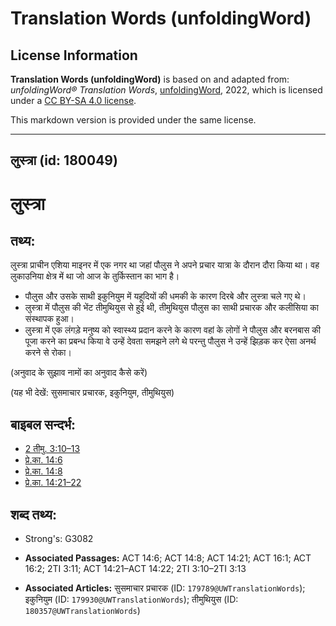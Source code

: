 # Translation Words (unfoldingWord)

## License Information

**Translation Words (unfoldingWord)** is based on and adapted from: _unfoldingWord® Translation Words_, [unfoldingWord](https://unfoldingword.org/utw), 2022, which is licensed under a [CC BY-SA 4.0 license](https://creativecommons.org/licenses/by-sa/4.0/legalcode.en).

This markdown version is provided under the same license.



--------------------------------

## लुस्त्रा (id: 180049)

लुस्त्रा
========

तथ्य:
-----

लुस्त्रा प्राचीन एशिया माइनर में एक नगर था जहां पौलुस ने अपने प्रचार यात्रा के दौरान दौरा किया था। वह लुकाउनिया क्षेत्र में था जो आज के तुर्किस्तान का भाग है।

* पौलुस और उसके साथी इकुनियुम में यहूदियों की धमकी के कारण दिरबे और लुस्त्रा चले गए थे।
* लुस्त्रा में पौलुस की भेंट तीमुथियुस से हुई थी, तीमुथियुस पौलुस का साथी प्रचारक और कलीसिया का संस्थापक हुआ।
* लुस्त्रा में एक लंगड़े मनुष्य को स्वास्थ्य प्रदान करने के कारण वहां के लोगों ने पौलुस और बरनबास की पूजा करने का प्रबन्ध किया वे उन्हें देवता समझने लगे थे परन्तु पौलुस ने उन्हें झिड़क कर ऐसा अनर्थ करने से रोका।

(अनुवाद के सुझाव नामों का अनुवाद कैसे करें)

(यह भी देखें: सुसमाचार प्रचारक, इकुनियुम, तीमुथियुस)

बाइबल सन्दर्भ:
--------------

* [2 तीमु. 3:10–13](https://ref.ly/2Tim0:0)
* [प्रे.का. 14:6](https://ref.ly/Acts14:6)
* [प्रे.का. 14:8](https://ref.ly/Acts14:8)
* [प्रे.का. 14:21–22](https://ref.ly/Acts14:21-Acts14:22)

शब्द तथ्य:
----------

* Strong's: G3082

* **Associated Passages:** ACT 14:6; ACT 14:8; ACT 14:21; ACT 16:1; ACT 16:2; 2TI 3:11; ACT 14:21–ACT 14:22; 2TI 3:10–2TI 3:13
* **Associated Articles:** सुसमाचार प्रचारक (ID: `179789@UWTranslationWords`); इकुनियुम (ID: `179930@UWTranslationWords`); तीमुथियुस (ID: `180357@UWTranslationWords`)

